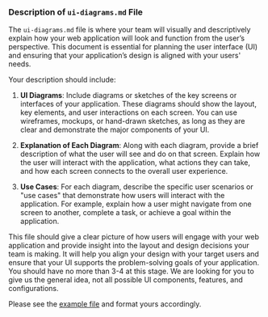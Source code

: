 ### Description of `ui-diagrams.md` File

The `ui-diagrams.md` file is where your team will visually and descriptively explain how your web application will look and function from the user’s perspective. This document is essential for planning the user interface (UI) and ensuring that your application’s design is aligned with your users' needs.

Your description should include:

1. **UI Diagrams**: Include diagrams or sketches of the key screens or interfaces of your application. These diagrams should show the layout, key elements, and user interactions on each screen. You can use wireframes, mockups, or hand-drawn sketches, as long as they are clear and demonstrate the major components of your UI.

2. **Explanation of Each Diagram**: Along with each diagram, provide a brief description of what the user will see and do on that screen. Explain how the user will interact with the application, what actions they can take, and how each screen connects to the overall user experience.

3. **Use Cases**: For each diagram, describe the specific user scenarios or "use cases" that demonstrate how users will interact with the application. For example, explain how a user might navigate from one screen to another, complete a task, or achieve a goal within the application.

This file should give a clear picture of how users will engage with your web application and provide insight into the layout and design decisions your team is making. It will help you align your design with your target users and ensure that your UI supports the problem-solving goals of your application. You should have no more than 3-4 at this stage. We are looking for you to give us the general idea, not all possible UI components, features, and configurations.

Please see the [example file](https://github.com/umass-cs-326/ms02-example/blob/main/team/m2/ui-diagrams.md?plain=1) and format yours accordingly.